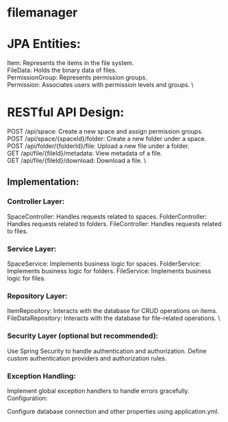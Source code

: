 # filemanager

# JPA Entities:
Item: Represents the items in the file system. \
FileData: Holds the binary data of files. \
PermissionGroup: Represents permission groups. \
Permission: Associates users with permission levels and groups. \

# RESTful API Design:
POST /api/space: Create a new space and assign permission groups. \
POST /api/space/{spaceId}/folder: Create a new folder under a space. \
POST /api/folder/{folderId}/file: Upload a new file under a folder. \
GET /api/file/{fileId}/metadata: View metadata of a file. \
GET /api/file/{fileId}/download: Download a file. \

## Implementation:
### Controller Layer:

SpaceController: Handles requests related to spaces.
FolderController: Handles requests related to folders.
FileController: Handles requests related to files.

### Service Layer:

SpaceService: Implements business logic for spaces.
FolderService: Implements business logic for folders.
FileService: Implements business logic for files.

### Repository Layer:

ItemRepository: Interacts with the database for CRUD operations on items. \
FileDataRepository: Interacts with the database for file-related operations. \

### Security Layer (optional but recommended):

Use Spring Security to handle authentication and authorization.
Define custom authentication providers and authorization rules.

### Exception Handling:

Implement global exception handlers to handle errors gracefully.
Configuration:

Configure database connection and other properties using application.yml.
